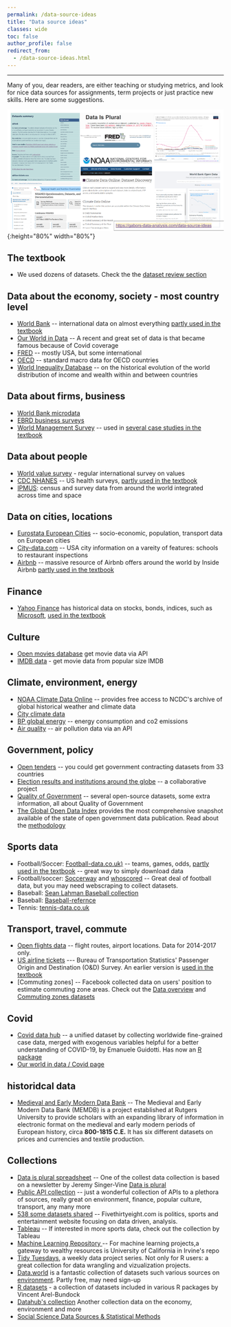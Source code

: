 ```yaml
---
permalink: /data-source-ideas
title: "Data source ideas"
classes: wide
toc: false
author_profile: false
redirect_from:
  - /data-source-ideas.html
---
```

___

Many of you, dear readers, are either teaching or studying metrics, and look for nice data sources for assignments, term projects or just practice new skills. Here are some suggestions. 


![Data-source](/images/data-source-ideas.png){:height="80%" width="80%"}

## The textbook
* We used dozens of datasets. Check the the [dataset review section](/datasets/)


## Data about the economy, society - most country level

* [World Bank](https://data.worldbank.org/) -- international data on almost everything [partly used in the textbook](/casestudies/#ch08b-how-is-life-expectancy-related-to-the-average-income-of-a-country)
* [Our World in Data](https://ourworldindata.org/) -- A recent and great set of data is that became famous because of Covid coverage
* [FRED]( https://fred.stlouisfed.org/) -- mostly USA, but some international 
* [OECD](https://data.oecd.org) --  standard macro data for OECD countries
* [World Inequality Database](https://wid.world) -- on the historical evolution of the world distribution of income and wealth within and between countries 


## Data about firms, business

* [World Bank microdata](https://microdata.worldbank.org/index.php/home)
* [EBRD business surveys](https://www.beeps-ebrd.com/)
* [World Management Survey](https://worldmanagementsurvey.org/survey-data/download-data/) -- used in [several case studies in the textbook](/casestudies/#ch04a-management-quality-and-firm-size-describing-patterns-of-association)  
 

## Data about people
* [World value survey](https://www.worldvaluessurvey.org/wvs.jsp) - regular international survey on values
* [CDC NHANES](https://www.cdc.gov/nchs/nhanes/index.htm) -- US health surveys, [partly used in the textbook](/casestudies/#ch19a-food-and-health)
* [IPMUS](www.ipums.org): census and survey data from around the world integrated across time and space 



## Data on cities, locations
* [Eurostata European Cities](https://ec.europa.eu/eurostat/statistics-explained/index.php?title=Statistics_on_European_cities) -- socio-economic, population, transport data on European cities
* [City-data.com](https://www.city-data.com/) -- USA city information on a vareity of features: schools to restaurant inspections
* [Airbnb](http://insideairbnb.com/) -- massive resource of Airbnb offers around the world by Inside Airbnb  [partly used in the textbook](/casestudies/#ch14b-predicting-airbnb-apartment-prices-selecting-a-regression-model)


## Finance
* [Yahoo Finance]() has historical data on stocks, bonds, indices, such as [Microsoft](https://finance.yahoo.com/quote/MSFT/history?p=MSFT), [used in the textbook](/casestudies/#ch12a-returns-on-a-company-stock-and-market-returns) 

## Culture
* [Open movies database](http://www.omdbapi.com/) get movie data via API
* [IMDB data](https://www.imdb.com/interfaces/) - get movie data from popular size IMDB


## Climate, environment, energy
* [NOAA Climate Data Online](https://www.ncdc.noaa.gov/cdo-web/) -- provides free access to NCDC's archive of global historical weather and climate data
* [City climate data](https://en.climate-data.org/)
* [BP global energy](https://www.bp.com/en/global/corporate/energy-economics/statistical-review-of-world-energy.html) -- energy consumption and co2 emissions
* [Air quality](https://www.iqair.com/air-pollution-data-api) -- air pollution data via an API


## Government, policy
* [Open tenders](https://opentender.eu/download) -- you could get government contracting datasets from 33 countries
* [Election results and institutions around the globe](https://cses.org/) -- a collaborative project 
* [Quality of Government](https://www.gu.se/en/quality-government/qog-data) -- several open-source datasets, some extra information, all about Quality of Government
* [The Global Open Data Index](http://index.okfn.org/place/) provides the most comprehensive snapshot available of the state of open government data publication. Read about the [methodology](http://index.okfn.org/methodology/)


## Sports data
* Football/Soccer: [Football-data.co.uk)](https://football-data.co.uk/) -- teams, games, odds, [partly used in the textbook](/casestudies/#ch24-estimating-the-impact-of-replacing-football-team-managers) -- great way to simply download data
* Football/soccer:  [Soccerway](https://int.soccerway.com/) and [whoscored](http://whoscored.com/) -- Great deal of football data,  but you may need webscraping to collect datasets. 
* Baseball: [Sean Lahman Baseball collection](http://www.seanlahman.com/baseball-archive/statistics/)
* Baseball: [Baseball-refernce](https://www.baseball-reference.com/)
* Tennis: [tennis-data.co.uk](http://www.tennis-data.co.uk/data.php)

## Transport, travel, commute
* [Open flights data](https://openflights.org/data.html) -- flight routes, airport locations. Data for 2014-2017 only. 
* [US airline tickets](https://www.bts.gov/topics/airlines-and-airports/origin-and-destination-survey-data) --- Bureau of Transportation Statistics' Passenger Origin and Destination (O&D) Survey. An earlier version is [used in the textbook](https://gabors-data-analysis.com/casestudies/#ch22a-how-does-a-merger-between-airlines-affect-prices)
* [Commuting zones] -- Facebook collected data on users' position to estimate commuting zone areas. Check out the [Data overview](https://dataforgood.facebook.com/dfg/tools/commuting-zones) and [Commuting zones datasets](https://data.humdata.org/dataset/commuting-zones)

## Covid
* [Covid data hub](https://covid19datahub.io/) --  a unified dataset by collecting worldwide fine-grained case data, merged with exogenous variables helpful for a better understanding of COVID-19, by Emanuele Guidotti. Has now an [R package](https://rviews.rstudio.com/2021/12/08/the-r-package-covid19/)
* [Our world in data / Covid page](https://ourworldindata.org/coronavirus)

## historidcal data
* [Medieval and Early Modern Data Bank](https://memdb.libraries.rutgers.edu/) -- The Medieval and Early Modern Data Bank (MEMDB) is a project established at Rutgers University to provide scholars with an expanding library of information in electronic format on the medieval and early modern periods of European history, circa **800-1815 C.E.** It has six different datasets on prices and currencies and textile production. 

## Collections
*  [Data is plural spreadsheet](https://docs.google.com/spreadsheets/d/1wZhPLMCHKJvwOkP4juclhjFgqIY8fQFMemwKL2c64vk/edit#gid=0) -- One of the collest  data collection is based on a newsletter by Jeremy Singer-Vine [Data is plural](https://www.data-is-plural.com/)
* [Public API collection](https://github.com/public-apis/public-apis) -- just a wonderful collection of APIs to a plethora of sources, really great on environment, finance, popular culture, transport, any many more
* [538 some datasets shared](https://data.fivethirtyeight.com/) -- Fivethirtyeight.com is politics, sports and entertainment website focusing on data driven, analysis. 
* [Tableau](https://public.tableau.com/s/blog/2014/03/where-find-sports-data) -- If interested in more sports data, check out the collection by Tableau
* [Machine Learning Repository ](https://archive.ics.uci.edu/ml/index.php) -- For machine learning projects,a gateway to wealthy resources is University of California in Irvine's  repo
* [Tidy Tuesdays](https://github.com/rfordatascience/tidytuesday#datasets), a weekly data project series. Not only for R users: a great collection for data wrangling and vizualization projects.
* [Data.world](https://data.world/) is a fantastic collection of datasets such various sources on [environment](https://data.world/datasets/environment). Partly free, may need sign-up
* [R datasets](https://vincentarelbundock.github.io/Rdatasets/datasets.html) - a collection of datasets included in various R packages by Vincent Arel-Bundock 
* [Datahub's collection](https://datahub.io/collections) Another collection data on the economy, environment and more
* [Social Science Data Sources & Statistical Methods](https://guides.emich.edu/data/free-data)
